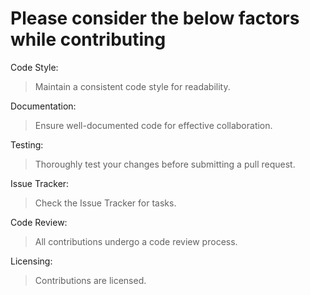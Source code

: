 # Please consider the below factors while contributing

Code Style:
>Maintain a consistent code style for readability.

Documentation:
>Ensure well-documented code for effective collaboration.

Testing:
>Thoroughly test your changes before submitting a pull request.

Issue Tracker:
>Check the Issue Tracker for tasks.

Code Review:
>All contributions undergo a code review process.

Licensing:
>Contributions are licensed.
